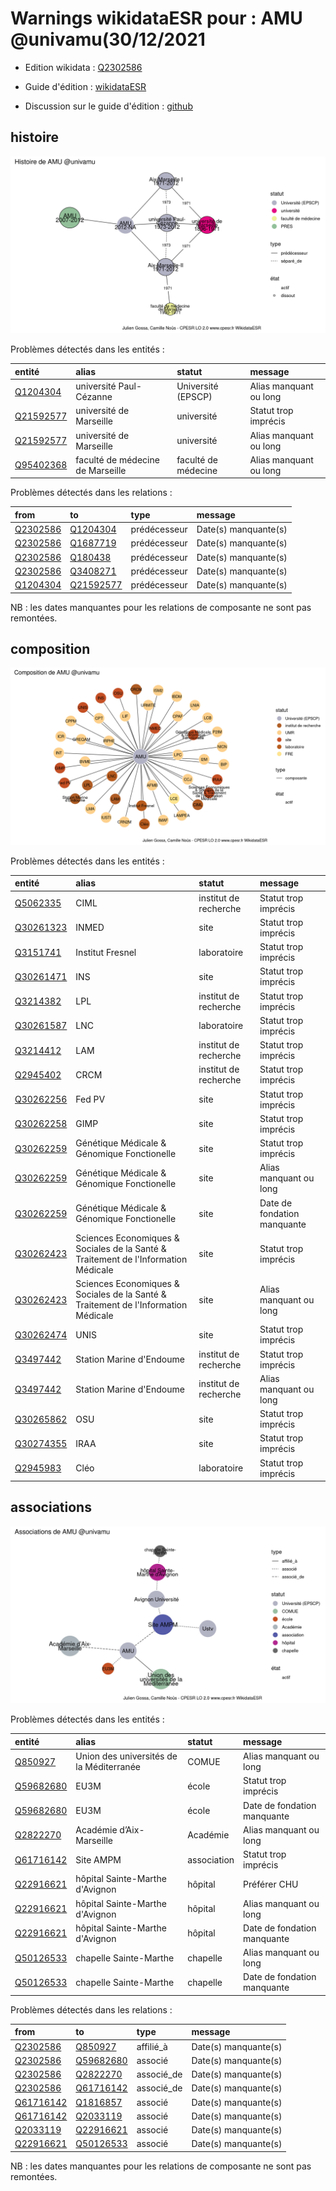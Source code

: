 Warnings wikidataESR pour : AMU @univamu(30/12/2021
================

- Edition wikidata : [Q2302586](https://www.wikidata.org/wiki/Q2302586)
- Guide d'édition : [wikidataESR](https://github.com/cpesr/wikidataESR/)

- Discussion sur le guide d'édition : [github](https://github.com/cpesr/wikidataESR/issues)



## histoire 

![Graphique non généré](Q2302586-histoire.png) 

Problèmes détectés dans les entités :

|entité                                               |alias                            |statut              |message                |
|:----------------------------------------------------|:--------------------------------|:-------------------|:----------------------|
|[Q1204304](https://www.wikidata.org/wiki/Q1204304)   |université Paul-Cézanne          |Université (EPSCP)  |Alias manquant ou long |
|[Q21592577](https://www.wikidata.org/wiki/Q21592577) |université de Marseille          |université          |Statut trop imprécis   |
|[Q21592577](https://www.wikidata.org/wiki/Q21592577) |université de Marseille          |université          |Alias manquant ou long |
|[Q95402368](https://www.wikidata.org/wiki/Q95402368) |faculté de médecine de Marseille |faculté de médecine |Alias manquant ou long |

Problèmes détectés dans les relations :

|from                                               |to                                                   |type         |message              |
|:--------------------------------------------------|:----------------------------------------------------|:------------|:--------------------|
|[Q2302586](https://www.wikidata.org/wiki/Q2302586) |[Q1204304](https://www.wikidata.org/wiki/Q1204304)   |prédécesseur |Date(s) manquante(s) |
|[Q2302586](https://www.wikidata.org/wiki/Q2302586) |[Q1687719](https://www.wikidata.org/wiki/Q1687719)   |prédécesseur |Date(s) manquante(s) |
|[Q2302586](https://www.wikidata.org/wiki/Q2302586) |[Q180438](https://www.wikidata.org/wiki/Q180438)     |prédécesseur |Date(s) manquante(s) |
|[Q2302586](https://www.wikidata.org/wiki/Q2302586) |[Q3408271](https://www.wikidata.org/wiki/Q3408271)   |prédécesseur |Date(s) manquante(s) |
|[Q1204304](https://www.wikidata.org/wiki/Q1204304) |[Q21592577](https://www.wikidata.org/wiki/Q21592577) |prédécesseur |Date(s) manquante(s) |

NB : les dates manquantes pour les relations de composante ne sont pas remontées. 



## composition 

![Graphique non généré](Q2302586-composition.png) 

Problèmes détectés dans les entités :

|entité                                               |alias                                                                              |statut                |message                     |
|:----------------------------------------------------|:----------------------------------------------------------------------------------|:---------------------|:---------------------------|
|[Q5062335](https://www.wikidata.org/wiki/Q5062335)   |CIML                                                                               |institut de recherche |Statut trop imprécis        |
|[Q30261323](https://www.wikidata.org/wiki/Q30261323) |INMED                                                                              |site                  |Statut trop imprécis        |
|[Q3151741](https://www.wikidata.org/wiki/Q3151741)   |Institut Fresnel                                                                   |laboratoire           |Statut trop imprécis        |
|[Q30261471](https://www.wikidata.org/wiki/Q30261471) |INS                                                                                |site                  |Statut trop imprécis        |
|[Q3214382](https://www.wikidata.org/wiki/Q3214382)   |LPL                                                                                |institut de recherche |Statut trop imprécis        |
|[Q30261587](https://www.wikidata.org/wiki/Q30261587) |LNC                                                                                |laboratoire           |Statut trop imprécis        |
|[Q3214412](https://www.wikidata.org/wiki/Q3214412)   |LAM                                                                                |institut de recherche |Statut trop imprécis        |
|[Q2945402](https://www.wikidata.org/wiki/Q2945402)   |CRCM                                                                               |institut de recherche |Statut trop imprécis        |
|[Q30262256](https://www.wikidata.org/wiki/Q30262256) |Fed PV                                                                             |site                  |Statut trop imprécis        |
|[Q30262258](https://www.wikidata.org/wiki/Q30262258) |GIMP                                                                               |site                  |Statut trop imprécis        |
|[Q30262259](https://www.wikidata.org/wiki/Q30262259) |Génétique Médicale & Génomique Fonctionelle                                        |site                  |Statut trop imprécis        |
|[Q30262259](https://www.wikidata.org/wiki/Q30262259) |Génétique Médicale & Génomique Fonctionelle                                        |site                  |Alias manquant ou long      |
|[Q30262259](https://www.wikidata.org/wiki/Q30262259) |Génétique Médicale & Génomique Fonctionelle                                        |site                  |Date de fondation manquante |
|[Q30262423](https://www.wikidata.org/wiki/Q30262423) |Sciences Economiques & Sociales de la Santé & Traitement de l'Information Médicale |site                  |Statut trop imprécis        |
|[Q30262423](https://www.wikidata.org/wiki/Q30262423) |Sciences Economiques & Sociales de la Santé & Traitement de l'Information Médicale |site                  |Alias manquant ou long      |
|[Q30262474](https://www.wikidata.org/wiki/Q30262474) |UNIS                                                                               |site                  |Statut trop imprécis        |
|[Q3497442](https://www.wikidata.org/wiki/Q3497442)   |Station Marine d'Endoume                                                           |institut de recherche |Statut trop imprécis        |
|[Q3497442](https://www.wikidata.org/wiki/Q3497442)   |Station Marine d'Endoume                                                           |institut de recherche |Alias manquant ou long      |
|[Q30265862](https://www.wikidata.org/wiki/Q30265862) |OSU                                                                                |site                  |Statut trop imprécis        |
|[Q30274355](https://www.wikidata.org/wiki/Q30274355) |IRAA                                                                               |site                  |Statut trop imprécis        |
|[Q2945983](https://www.wikidata.org/wiki/Q2945983)   |Cléo                                                                               |laboratoire           |Statut trop imprécis        |

 



## associations 

![Graphique non généré](Q2302586-associations.png) 

Problèmes détectés dans les entités :

|entité                                               |alias                                    |statut      |message                     |
|:----------------------------------------------------|:----------------------------------------|:-----------|:---------------------------|
|[Q850927](https://www.wikidata.org/wiki/Q850927)     |Union des universités de la Méditerranée |COMUE       |Alias manquant ou long      |
|[Q59682680](https://www.wikidata.org/wiki/Q59682680) |EU3M                                     |école       |Statut trop imprécis        |
|[Q59682680](https://www.wikidata.org/wiki/Q59682680) |EU3M                                     |école       |Date de fondation manquante |
|[Q2822270](https://www.wikidata.org/wiki/Q2822270)   |Académie d’Aix-Marseille                 |Académie    |Alias manquant ou long      |
|[Q61716142](https://www.wikidata.org/wiki/Q61716142) |Site AMPM                                |association |Statut trop imprécis        |
|[Q22916621](https://www.wikidata.org/wiki/Q22916621) |hôpital Sainte-Marthe d'Avignon          |hôpital     |Préférer CHU                |
|[Q22916621](https://www.wikidata.org/wiki/Q22916621) |hôpital Sainte-Marthe d'Avignon          |hôpital     |Alias manquant ou long      |
|[Q22916621](https://www.wikidata.org/wiki/Q22916621) |hôpital Sainte-Marthe d'Avignon          |hôpital     |Date de fondation manquante |
|[Q50126533](https://www.wikidata.org/wiki/Q50126533) |chapelle Sainte-Marthe                   |chapelle    |Alias manquant ou long      |
|[Q50126533](https://www.wikidata.org/wiki/Q50126533) |chapelle Sainte-Marthe                   |chapelle    |Date de fondation manquante |

Problèmes détectés dans les relations :

|from                                                 |to                                                   |type       |message              |
|:----------------------------------------------------|:----------------------------------------------------|:----------|:--------------------|
|[Q2302586](https://www.wikidata.org/wiki/Q2302586)   |[Q850927](https://www.wikidata.org/wiki/Q850927)     |affilié_à  |Date(s) manquante(s) |
|[Q2302586](https://www.wikidata.org/wiki/Q2302586)   |[Q59682680](https://www.wikidata.org/wiki/Q59682680) |associé    |Date(s) manquante(s) |
|[Q2302586](https://www.wikidata.org/wiki/Q2302586)   |[Q2822270](https://www.wikidata.org/wiki/Q2822270)   |associé_de |Date(s) manquante(s) |
|[Q2302586](https://www.wikidata.org/wiki/Q2302586)   |[Q61716142](https://www.wikidata.org/wiki/Q61716142) |associé_de |Date(s) manquante(s) |
|[Q61716142](https://www.wikidata.org/wiki/Q61716142) |[Q1816857](https://www.wikidata.org/wiki/Q1816857)   |associé    |Date(s) manquante(s) |
|[Q61716142](https://www.wikidata.org/wiki/Q61716142) |[Q2033119](https://www.wikidata.org/wiki/Q2033119)   |associé    |Date(s) manquante(s) |
|[Q2033119](https://www.wikidata.org/wiki/Q2033119)   |[Q22916621](https://www.wikidata.org/wiki/Q22916621) |associé    |Date(s) manquante(s) |
|[Q22916621](https://www.wikidata.org/wiki/Q22916621) |[Q50126533](https://www.wikidata.org/wiki/Q50126533) |associé    |Date(s) manquante(s) |

NB : les dates manquantes pour les relations de composante ne sont pas remontées. 

